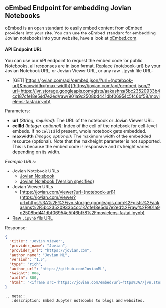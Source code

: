 ## oEmbed Endpoint for embedding Jovian Notebooks

oEmbed is an open standard to easily embed content from oEmbed providers into your site. You can use the oEmbed standard for embedding Jovian notebooks into your website, have a look at [oEmbed.com](https://oembed.com).

#### API Endpoint URL

You can use our API endpoint to request the embed code for public Notebooks, all responses are in json format. Replace {notebook-url} by your Jovian Notebook URL, or Jovian Viewer URL, or any raw `.ipynb` file URL:

- [GET][https://jovian.com/api/oembed.json/?url={notebook-url}&maxwidth={max-width}](https://jovian.com/api/oembed.json/?url=https://jvn.storage.googleapis.com/gists/aakashns/5bc23520933b4cc187cfe18e5dd7e2ed/raw/901a9d2508bd441dbf06954c5f46bf58/movielens-fastai.ipynb)

Parameters:

- **url** _(String, required)_: The URL of the notebook or Jovian Viewer URL.
- **cellId** _(Integer, optional)_: Index of the cell of the notebook for cell-level embeds. If no `cellId` id present, whole notebook gets embedded.
- **maxwidth** _(Integer, optional)_: The maximum width of the embedded resource (optional). Note that the maxheight parameter is not supported. This is because the embed code is responsive and its height varies depending on its width.

_Example URLs:_

- Jovian Notebook URLs
  - [Jovian Notebook](https://jovian.com/aakashns/01-pytorch-basics)
  - [Jovian Notebook (Version specified)](https://jovian.com/aakashns/movielens-fastai/v/14)
- Jovian Viewer URLs
  - [https://jovian.com/viewer?url={notebook-url}](https://jovian.com/viewer?url=https%3A%2F%2Fjvn.storage.googleapis.com%2Fgists%2Faakashns%2F5bc23520933b4cc187cfe18e5dd7e2ed%2Fraw%2F901a9d2508bd441dbf06954c5f46bf58%2Fmovielens-fastai.ipynb)
- [Raw `.ipynb` file URL](https://jvn.storage.googleapis.com/gists/aakashns/5bc23520933b4cc187cfe18e5dd7e2ed/raw/901a9d2508bd441dbf06954c5f46bf58/movielens-fastai.ipynb)

Response:

```json
{
  "title": "Jovian Viewer",
  "provider_name": "Jovian",
  "provider_url": "https://jovian.com",
  "author_name": "Jovian ML",
  "version": "1.0",
  "type": "rich",
  "author_url": "https://github.com/JovianML",
  "height": 800,
  "width": 800,
  "html": "<iframe src='https://jovian.com/embed?url=https%3A//jvn.storage.googleapis.com/gists/aakashns/5bc23520933b4cc187cfe18e5dd7e2ed/raw/901a9d2508bd441dbf06954c5f46bf58/movielens-fastai.ipynb' title='Jovian Viewer' height=800 width=800 frameborder=0 allowfullscreen></iframe>"
}
```

```eval_rst
.. meta::
   :description: Embed Jupyter notebooks to blogs and websites.
```
